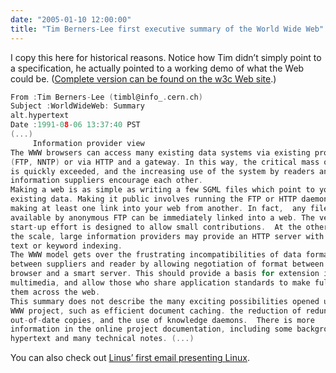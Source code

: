 ```yaml
---
date: "2005-01-10 12:00:00"
title: "Tim Berners-Lee first executive summary of the World Wide Web"
---
```




I copy this here for historical reasons. Notice how Tim didn&rsquo;t simply point to a specification, he actually pointed to a working demo of what the Web could be. ([Complete version can be found on the w3c Web site](http://www.w3.org/Summary.html).)
```C
From :Tim Berners-Lee (timbl@info_.cern.ch)
Subject :WorldWideWeb: Summary
alt.hypertext
Date :1991-08-06 13:37:40 PST
(...)
     Information provider view
The WWW browsers can access many existing data systems via existing protocols
(FTP, NNTP) or via HTTP and a gateway. In this way, the critical mass of data
is quickly exceeded, and the increasing use of the system by readers and
information suppliers encourage each other.
Making a web is as simple as writing a few SGML files which point to your
existing data. Making it public involves running the FTP or HTTP daemon, and
making at least one link into your web from another. In fact,  any file
available by anonymous FTP can be immediately linked into a web. The very small
start-up effort is designed to allow small contributions.  At the other end of
the scale, large information providers may provide an HTTP server with full
text or keyword indexing.
The WWW model gets over the frustrating incompatibilities of data format
between suppliers and reader by allowing negotiation of format between a smart
browser and a smart server. This should provide a basis for extension into
multimedia, and allow those who share application standards to make full use of
them across the web.
This summary does not describe the many exciting possibilities opened up by the
WWW project, such as efficient document caching. the reduction of redundant
out-of-date copies, and the use of knowledge daemons.  There is more
information in the online project documentation, including some background on
hypertext and many technical notes. (...)
```


You can also check out [Linus&rsquo; first email presenting Linux](https://groups.google.com/forum/).

